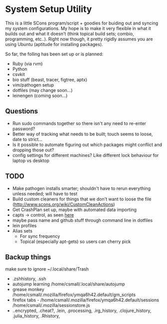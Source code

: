 
# System Setup Utility

This is a little SCons program/script + goodies for buiding out and syncing my system configurations.
My hope is to make it very flexible in what it builds out and what it doesn't (think topical build sets; combio, programming, etc..).
Right now though, it pretty rigidly assumes you are using Ubuntu (aptitude for installing packages).

So far, the folling has been set up or is planned:

* Ruby (via rvm)
* Python
* csvkit
* bio stuff (beast, tracer, figtree, aptx)
* vim/pathogen setup
* dotfiles (may change soon...)
* leinengen (coming soon...)

## Questions

* Run sudo commands together so there isn't any need to re-enter password?
* Better way of tracking what needs to be built; touch seems to loose, date to strict...
* Is it possible to automate figuring out which packages might conflict and dropping those out?
* config settings for different machines? Like different lock behaviour for laptop vs desktop


## TODO

* Make pathogen installs smarter; shouldn't have to rerun everything unless needed; will have to test
* Build custom cleaners for things that we don't want to loose the file (http://www.scons.org/wiki/CustomCleanActions)
* Get CrashPlan set up, maybe with automated data importing
* capts -> control, as seen [here](http://www.emacswiki.org/emacs/MovingTheCtrlKey)
* maybe pass name and github stuff through command line in dotfiles
* lein profiles
* Alias sets
  * For sync frequency
  * Topical (especially apt-gets) so users can cherry pick

## Backup things

make sure to ignore ~/.local/share/Trash
* .zshhistory, .ssh
* autojump learning
  /home/csmall/.local/share/autojump
* grease monkey
  /home/csmall/.mozilla/firefox/ymqa6h42.default/gm_scripts
* firefox tabs -
  /home/csmall/.mozilla/firefox/ymqa6h42.default/sessions
  /home/csmall/.mozilla/sessionstore.js
* ..encrypted, .cheat?, .lein, .processing, .irg_history, .clojure_history, .julia_history, .Rhistory, 

